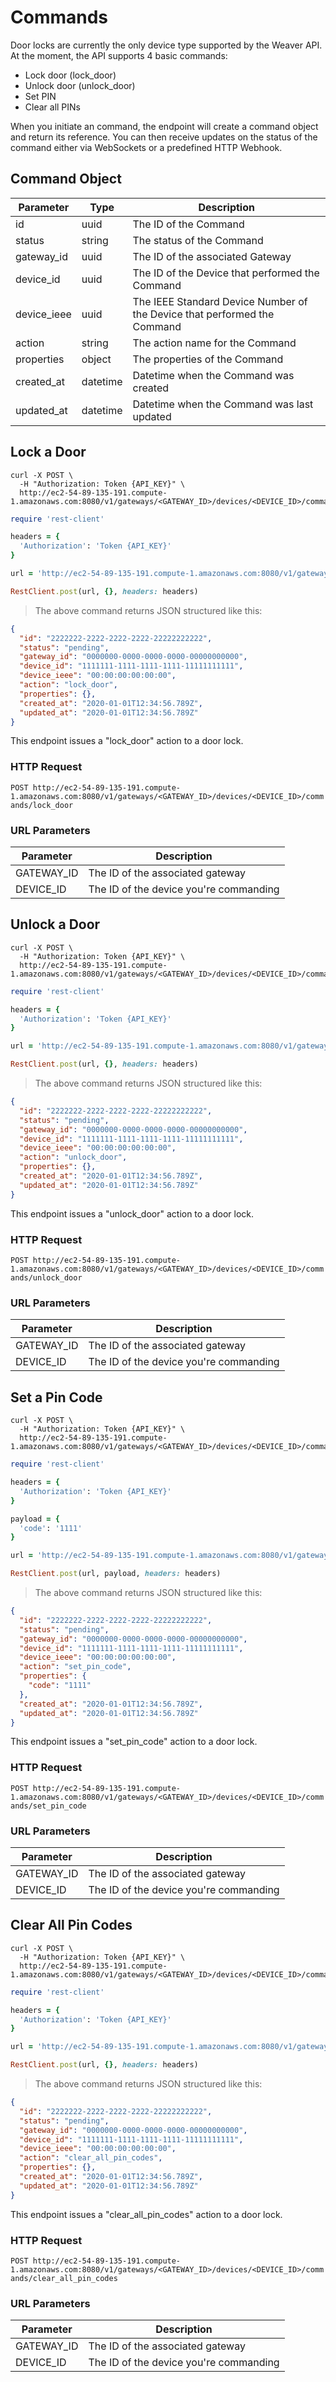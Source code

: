# Commands

Door locks are currently the only device type supported by the Weaver API. At the moment, the API supports 4 basic commands:

* Lock door (lock_door)
* Unlock door (unlock_door)
* Set PIN
* Clear all PINs

When you initiate an command, the endpoint will create a command object and return its reference. You can then receive updates on the status of the command either via WebSockets or a predefined HTTP Webhook.

## Command Object

Parameter | Type | Description
--------- | ---- | -----------
id | uuid | The ID of the Command
status | string | The status of the Command
gateway_id | uuid | The ID of the associated Gateway
device_id | uuid | The ID of the Device that performed the Command
device_ieee | uuid | The IEEE Standard Device Number of the Device that performed the Command
action | string | The action name for the Command
properties | object | The properties of the Command
created_at | datetime | Datetime when the Command was created
updated_at | datetime | Datetime when the Command was last updated

## Lock a Door

```shell
curl -X POST \
  -H "Authorization: Token {API_KEY}" \
  http://ec2-54-89-135-191.compute-1.amazonaws.com:8080/v1/gateways/<GATEWAY_ID>/devices/<DEVICE_ID>/commands/lock_door
```

```ruby
require 'rest-client'

headers = {
  'Authorization': 'Token {API_KEY}'
}

url = 'http://ec2-54-89-135-191.compute-1.amazonaws.com:8080/v1/gateways/<GATEWAY_ID>/devices/<DEVICE_ID>/commands/lock_door'

RestClient.post(url, {}, headers: headers)
```

> The above command returns JSON structured like this:

```json
{
  "id": "2222222-2222-2222-2222-22222222222",
  "status": "pending",
  "gateway_id": "0000000-0000-0000-0000-00000000000",
  "device_id": "1111111-1111-1111-1111-11111111111",
  "device_ieee": "00:00:00:00:00:00",
  "action": "lock_door",
  "properties": {},
  "created_at": "2020-01-01T12:34:56.789Z",
  "updated_at": "2020-01-01T12:34:56.789Z"
}
```

This endpoint issues a "lock_door" action to a door lock.

### HTTP Request

`POST http://ec2-54-89-135-191.compute-1.amazonaws.com:8080/v1/gateways/<GATEWAY_ID>/devices/<DEVICE_ID>/commands/lock_door`

### URL Parameters

Parameter | Description
--------- | -----------
GATEWAY_ID | The ID of the associated gateway
DEVICE_ID | The ID of the device you're commanding

## Unlock a Door

```shell
curl -X POST \
  -H "Authorization: Token {API_KEY}" \
  http://ec2-54-89-135-191.compute-1.amazonaws.com:8080/v1/gateways/<GATEWAY_ID>/devices/<DEVICE_ID>/commands/unlock_door
```

```ruby
require 'rest-client'

headers = {
  'Authorization': 'Token {API_KEY}'
}

url = 'http://ec2-54-89-135-191.compute-1.amazonaws.com:8080/v1/gateways/<GATEWAY_ID>/devices/<DEVICE_ID>/commands/unlock_door'

RestClient.post(url, {}, headers: headers)
```

> The above command returns JSON structured like this:

```json
{
  "id": "2222222-2222-2222-2222-22222222222",
  "status": "pending",
  "gateway_id": "0000000-0000-0000-0000-00000000000",
  "device_id": "1111111-1111-1111-1111-11111111111",
  "device_ieee": "00:00:00:00:00:00",
  "action": "unlock_door",
  "properties": {},
  "created_at": "2020-01-01T12:34:56.789Z",
  "updated_at": "2020-01-01T12:34:56.789Z"
}
```

This endpoint issues a "unlock_door" action to a door lock.

### HTTP Request

`POST http://ec2-54-89-135-191.compute-1.amazonaws.com:8080/v1/gateways/<GATEWAY_ID>/devices/<DEVICE_ID>/commands/unlock_door`

### URL Parameters

Parameter | Description
--------- | -----------
GATEWAY_ID | The ID of the associated gateway
DEVICE_ID | The ID of the device you're commanding

## Set a Pin Code

```shell
curl -X POST \
  -H "Authorization: Token {API_KEY}" \
  http://ec2-54-89-135-191.compute-1.amazonaws.com:8080/v1/gateways/<GATEWAY_ID>/devices/<DEVICE_ID>/commands/set_pin_code
```

```ruby
require 'rest-client'

headers = {
  'Authorization': 'Token {API_KEY}'
}

payload = {
  'code': '1111'
}

url = 'http://ec2-54-89-135-191.compute-1.amazonaws.com:8080/v1/gateways/<GATEWAY_ID>/devices/<DEVICE_ID>/commands/set_pin_code'

RestClient.post(url, payload, headers: headers)
```

> The above command returns JSON structured like this:

```json
{
  "id": "2222222-2222-2222-2222-22222222222",
  "status": "pending",
  "gateway_id": "0000000-0000-0000-0000-00000000000",
  "device_id": "1111111-1111-1111-1111-11111111111",
  "device_ieee": "00:00:00:00:00:00",
  "action": "set_pin_code",
  "properties": {
    "code": "1111"
  },
  "created_at": "2020-01-01T12:34:56.789Z",
  "updated_at": "2020-01-01T12:34:56.789Z"
}
```

This endpoint issues a "set_pin_code" action to a door lock.

### HTTP Request

`POST http://ec2-54-89-135-191.compute-1.amazonaws.com:8080/v1/gateways/<GATEWAY_ID>/devices/<DEVICE_ID>/commands/set_pin_code`

### URL Parameters

Parameter | Description
--------- | -----------
GATEWAY_ID | The ID of the associated gateway
DEVICE_ID | The ID of the device you're commanding

## Clear All Pin Codes

```shell
curl -X POST \
  -H "Authorization: Token {API_KEY}" \
  http://ec2-54-89-135-191.compute-1.amazonaws.com:8080/v1/gateways/<GATEWAY_ID>/devices/<DEVICE_ID>/commands/clear_all_pin_codes
```

```ruby
require 'rest-client'

headers = {
  'Authorization': 'Token {API_KEY}'
}

url = 'http://ec2-54-89-135-191.compute-1.amazonaws.com:8080/v1/gateways/<GATEWAY_ID>/devices/<DEVICE_ID>/commands/clear_all_pin_codes'

RestClient.post(url, {}, headers: headers)
```

> The above command returns JSON structured like this:

```json
{
  "id": "2222222-2222-2222-2222-22222222222",
  "status": "pending",
  "gateway_id": "0000000-0000-0000-0000-00000000000",
  "device_id": "1111111-1111-1111-1111-11111111111",
  "device_ieee": "00:00:00:00:00:00",
  "action": "clear_all_pin_codes",
  "properties": {},
  "created_at": "2020-01-01T12:34:56.789Z",
  "updated_at": "2020-01-01T12:34:56.789Z"
}
```

This endpoint issues a "clear_all_pin_codes" action to a door lock.

### HTTP Request

`POST http://ec2-54-89-135-191.compute-1.amazonaws.com:8080/v1/gateways/<GATEWAY_ID>/devices/<DEVICE_ID>/commands/clear_all_pin_codes`

### URL Parameters

Parameter | Description
--------- | -----------
GATEWAY_ID | The ID of the associated gateway
DEVICE_ID | The ID of the device you're commanding
